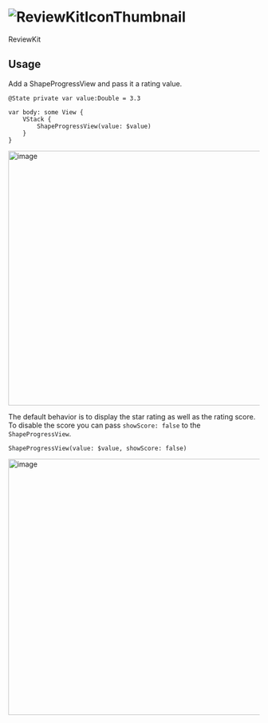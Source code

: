 # ![ReviewKitIconThumbnail](https://github.com/ordinaryindustries/ReviewKit/assets/132616209/c67cae54-9885-4440-b092-c0957b8b90f0)
ReviewKit

## Usage
Add a ShapeProgressView and pass it a rating value.
```
@State private var value:Double = 3.3

var body: some View {
    VStack {
        ShapeProgressView(value: $value)
    }
}
```
<img width="510" alt="image" src="https://github.com/ordinaryindustries/ReviewKit/assets/132616209/41bf9069-2b3d-468d-b7fb-bb069371da29">



The default behavior is to display the star rating as well as the rating score. To disable the score you can pass `showScore: false` to the `ShapeProgressView`.
```
ShapeProgressView(value: $value, showScore: false)
```
<img width="513" alt="image" src="https://github.com/ordinaryindustries/ReviewKit/assets/132616209/c307577a-36f7-48a3-a84e-0456daf7f44e">
